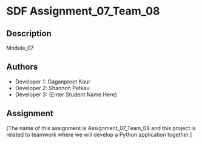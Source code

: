 # SDF Assignment_07_Team_08

## Description

Module_07

## Authors

- Developer 1: Gaganpreet Kaur
- Developer 2: Shannon Petkau
- Developer 3: {Enter Student Name Here}

## Assignment

[The name of this assignment is Assignment_07_Team_08 and this project is related to teamwork where we will develop a Python application together.]
